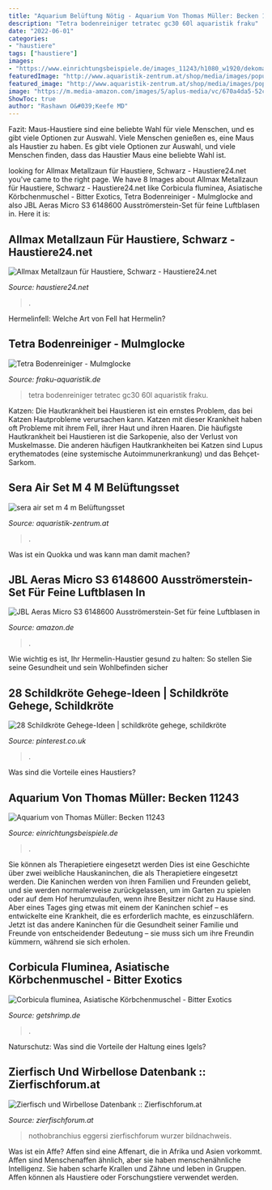 ```yaml
---
title: "Aquarium Belüftung Nötig - Aquarium Von Thomas Müller: Becken 11243"
description: "Tetra bodenreiniger tetratec gc30 60l aquaristik fraku"
date: "2022-06-01"
categories:
- "haustiere"
tags: ["haustiere"]
images:
- "https://www.einrichtungsbeispiele.de/images_11243/h1080_w1920/dekomarial-^^--mein-kater-snooze-auf-seinem-lieblingsschlafplatz---__5b90e93378e9d33b03bbcc5637cc5a78.jpg"
featuredImage: "http://www.aquaristik-zentrum.at/shop/media/images/popup/sera_airSet_M.jpg"
featured_image: "http://www.aquaristik-zentrum.at/shop/media/images/popup/sera_airSet_M.jpg"
image: "https://m.media-amazon.com/images/S/aplus-media/vc/670a4da5-52c9-4414-b3d2-a951118cd037._SR150,300_.jpg"
ShowToc: true
author: "Rashawn O&#039;Keefe MD"
---
```



Fazit: Maus-Haustiere sind eine beliebte Wahl für viele Menschen, und es gibt viele Optionen zur Auswahl.
Viele Menschen genießen es, eine Maus als Haustier zu haben. Es gibt viele Optionen zur Auswahl, und viele Menschen finden, dass das Haustier Maus eine beliebte Wahl ist.

	

		
looking for Allmax Metallzaun für Haustiere, Schwarz - Haustiere24.net you've came to the right page. We have 8 Images about Allmax Metallzaun für Haustiere, Schwarz - Haustiere24.net like Corbicula fluminea, Asiatische Körbchenmuschel - Bitter Exotics, Tetra Bodenreiniger - Mulmglocke and also JBL Aeras Micro S3 6148600 Ausströmerstein-Set für feine Luftblasen in. Here it is:
		
    
## Allmax Metallzaun Für Haustiere, Schwarz - Haustiere24.net

<img loading=lazy src="https://images-eu.ssl-images-amazon.com/images/I/512NqF80%2BPL.jpg" onerror="this.onerror=null;this.src='https://tse1.mm.bing.net/th?id=OIP.FK8nB0S2imA9HHHBJ0m0qAHaHa&amp;pid=15.1';" alt="Allmax Metallzaun für Haustiere, Schwarz - Haustiere24.net">

_Source: haustiere24.net_

>. 

	

Hermelinfell: Welche Art von Fell hat Hermelin?

    
## Tetra Bodenreiniger - Mulmglocke

<img loading=lazy src="http://www.fraku-aquaristik.de/images/products/gross/tetra_gc_30_mulmsauger_a.jpg" onerror="this.onerror=null;this.src='https://tse1.mm.bing.net/th?id=OIP.-FQJKCsLIQrBofmVQq0zzwHaFj&amp;pid=15.1';" alt="Tetra Bodenreiniger - Mulmglocke">

_Source: fraku-aquaristik.de_

>tetra bodenreiniger tetratec gc30 60l aquaristik fraku. 

	

Katzen:
Die Hautkrankheit bei Haustieren ist ein ernstes Problem, das bei Katzen Hautprobleme verursachen kann. Katzen mit dieser Krankheit haben oft Probleme mit ihrem Fell, ihrer Haut und ihren Haaren. Die häufigste Hautkrankheit bei Haustieren ist die Sarkopenie, also der Verlust von Muskelmasse. Die anderen häufigen Hautkrankheiten bei Katzen sind Lupus erythematodes (eine systemische Autoimmunerkrankung) und das Behçet-Sarkom.

    
## Sera Air Set M 4 M Belüftungsset

<img loading=lazy src="http://www.aquaristik-zentrum.at/shop/media/images/popup/sera_airSet_M.jpg" onerror="this.onerror=null;this.src='https://tse4.mm.bing.net/th?id=OIP.t2A9wk_C7r8AESCoMd5QJAHaIx&amp;pid=15.1';" alt="sera air set m 4 m Belüftungsset">

_Source: aquaristik-zentrum.at_

>. 

	

Was ist ein Quokka und was kann man damit machen?

    
## JBL Aeras Micro S3 6148600 Ausströmerstein-Set Für Feine Luftblasen In

<img loading=lazy src="https://m.media-amazon.com/images/S/aplus-media/vc/670a4da5-52c9-4414-b3d2-a951118cd037._SR150,300_.jpg" onerror="this.onerror=null;this.src='https://tse1.mm.bing.net/th?id=OIP.pjpZoadXIieoBHUUShT3FAAAAA&amp;pid=15.1';" alt="JBL Aeras Micro S3 6148600 Ausströmerstein-Set für feine Luftblasen in">

_Source: amazon.de_

>. 

	

Wie wichtig es ist, Ihr Hermelin-Haustier gesund zu halten: So stellen Sie seine Gesundheit und sein Wohlbefinden sicher

    
## 28 Schildkröte Gehege-Ideen | Schildkröte Gehege, Schildkröte

<img loading=lazy src="https://i.pinimg.com/474x/ee/3d/91/ee3d916246804b0c1228e5fa42473962.jpg" onerror="this.onerror=null;this.src='https://tse3.mm.bing.net/th?id=OIP.7xJOFN1-7J2atsPfPCa0_AAAAA&amp;pid=15.1';" alt="28 Schildkröte Gehege-Ideen | schildkröte gehege, schildkröte">

_Source: pinterest.co.uk_

>. 

	

Was sind die Vorteile eines Haustiers?

    
## Aquarium Von Thomas Müller: Becken 11243

<img loading=lazy src="https://www.einrichtungsbeispiele.de/images_11243/h1080_w1920/dekomarial-^^--mein-kater-snooze-auf-seinem-lieblingsschlafplatz---__5b90e93378e9d33b03bbcc5637cc5a78.jpg" onerror="this.onerror=null;this.src='https://tse3.mm.bing.net/th?id=OIP.gYUBOJn_r-sxu979DixucgHaFi&amp;pid=15.1';" alt="Aquarium von Thomas Müller: Becken 11243">

_Source: einrichtungsbeispiele.de_

>. 

	

Sie können als Therapietiere eingesetzt werden
Dies ist eine Geschichte über zwei weibliche Hauskaninchen, die als Therapietiere eingesetzt werden. Die Kaninchen werden von ihren Familien und Freunden geliebt, und sie werden normalerweise zurückgelassen, um im Garten zu spielen oder auf dem Hof herumzulaufen, wenn ihre Besitzer nicht zu Hause sind. Aber eines Tages ging etwas mit einem der Kaninchen schief – es entwickelte eine Krankheit, die es erforderlich machte, es einzuschläfern. Jetzt ist das andere Kaninchen für die Gesundheit seiner Familie und Freunde von entscheidender Bedeutung – sie muss sich um ihre Freundin kümmern, während sie sich erholen.

    
## Corbicula Fluminea, Asiatische Körbchenmuschel - Bitter Exotics

<img loading=lazy src="https://getshrimp.de/WebRoot/Store1/Shops/79c851ab-fb01-437f-a0ec-26e145bfea71/547C/5312/1E9A/5F4B/9A24/0A48/3507/3B87/Corbiculafluminea01.jpg" onerror="this.onerror=null;this.src='https://tse2.mm.bing.net/th?id=OIP.bdS31aoHAhekFBEiCXcJcAHaEM&amp;pid=15.1';" alt="Corbicula fluminea, Asiatische Körbchenmuschel - Bitter Exotics">

_Source: getshrimp.de_

>. 

	

Naturschutz: Was sind die Vorteile der Haltung eines Igels?

    
## Zierfisch Und Wirbellose Datenbank :: Zierfischforum.at

<img loading=lazy src="https://www.zierfischforum.at/upload/N_eggersi_kigongo_ziffo_db_2.jpg" onerror="this.onerror=null;this.src='https://tse1.mm.bing.net/th?id=OIP.X8_KjlkciHSUWIdfp857NAHaGU&amp;pid=15.1';" alt="Zierfisch und Wirbellose Datenbank :: Zierfischforum.at">

_Source: zierfischforum.at_

>nothobranchius eggersi zierfischforum wurzer bildnachweis. 

	

Was ist ein Affe?
Affen sind eine Affenart, die in Afrika und Asien vorkommt. Affen sind Menschenaffen ähnlich, aber sie haben menschenähnliche Intelligenz. Sie haben scharfe Krallen und Zähne und leben in Gruppen. Affen können als Haustiere oder Forschungstiere verwendet werden.


